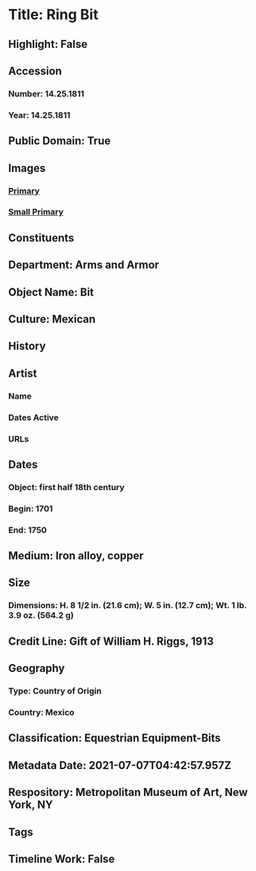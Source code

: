 # Title: Ring Bit
## Highlight: False
## Accession
### Number: 14.25.1811
### Year: 14.25.1811
## Public Domain: True
## Images
### [Primary](https://images.metmuseum.org/CRDImages/aa/original/DP-12795-001.jpg)
### [Small Primary](https://images.metmuseum.org/CRDImages/aa/web-large/DP-12795-001.jpg)
## Constituents
## Department: Arms and Armor
## Object Name: Bit
## Culture: Mexican
## History
## Artist
### Name
### Dates Active
### URLs
## Dates
### Object: first half 18th century
### Begin: 1701
### End: 1750
## Medium: Iron alloy, copper
## Size
### Dimensions: H. 8 1/2 in. (21.6 cm); W. 5 in. (12.7 cm); Wt. 1 lb. 3.9 oz. (564.2 g)
## Credit Line: Gift of William H. Riggs, 1913
## Geography
### Type: Country of Origin
### Country: Mexico
## Classification: Equestrian Equipment-Bits
## Metadata Date: 2021-07-07T04:42:57.957Z
## Respository: Metropolitan Museum of Art, New York, NY
## Tags
## Timeline Work: False